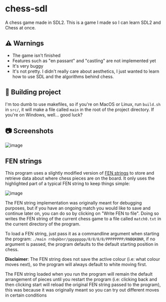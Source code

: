 # chess-sdl
A chess game made in SDL2. This is a game I made so I can learn SDL2 and Chess at once.

## ⚠️ Warnings
- The game isn't finished
- Features such as "en passant" and "castling" are not implemented yet
- It's very buggy
- It's not pretty. I didn't really care about aesthetics, I just wanted to learn how to use SDL and the algorithms behind chess.

## 🔧 Building project
I'm too dumb to use makefiles, so if you're on MacOS or Linux, run ``build.sh`` in ``src/``, it will make a file called ``main`` in the root of the project directory.
If you're on Windows, well... good luck?

## 📷 Screenshots
![image](https://user-images.githubusercontent.com/60989665/161995137-02a6081f-722c-4b01-b916-11ac7e044aa9.png)

## FEN strings
This program uses a slightly modified version of [FEN strings](https://en.wikipedia.org/wiki/Forsyth%E2%80%93Edwards_Notation) to store and retrieve data about where chess pieces are on the board.
It only uses the highlighted part of a typical FEN string to keep things simple:

![image](https://user-images.githubusercontent.com/60989665/161995831-fbeb26b9-36ce-4454-823e-14b6cb767444.png)

The FEN string implementation was originally meant for debugging purposes, 
but if you have an ongoing match you would like to save and continue later on, you can do so by clicking on "Write FEN  to file". Doing so writes the FEN string of the current chess game to a file called ``match0.txt`` in the current directory of the program.

To load a FEN string, just pass it as a commandline argument when starting the program: ``./main rnbqkbnr/pppppppp/8/8/8/8/PPPPPPPP/RNBQKBNR``, if no argument is passed, the program defaults to the default starting position in chess.

**Disclaimer**: The FEN string does not save the active colour (i.e: what colour moves next), so the program will always default to white moving first.

The FEN string loaded when you run the program will remain the default arrangement of pieces until you restart the program (i.e: clicking back and then clicking start will reload the original FEN string passed to the program), this was because it was originally meant so you can try out different moves in certain conditions
